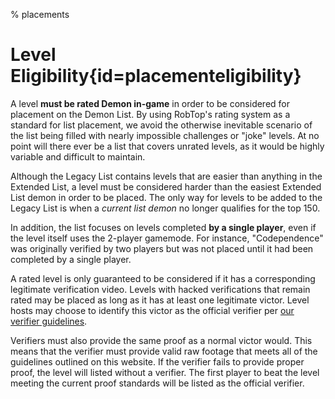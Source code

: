 % placements

<div class='panel fade js-scroll-anim' data-anim='fade'>

# Level Eligibility{id=placementeligibility}

A level **must be rated Demon in-game** in order to be considered for placement on the Demon List. By using RobTop's rating system as a standard for list placement, we avoid the otherwise inevitable scenario of the list being filled with nearly impossible challenges or "joke" levels. At no point will there ever be a list that covers unrated levels, as it would be highly variable and difficult to maintain. 

Although the Legacy List contains levels that are easier than anything in the Extended List, a level must be considered harder than the easiest Extended List demon in order to be placed. The only way for levels to be added to the Legacy List is when a *current list demon* no longer qualifies for the top 150. 

In addition, the list focuses on levels completed **by a single player**, even if the level itself uses the 2-player gamemode. For instance, "Codependence" was originally verified by two players but was not placed until it had been completed by a single player. 

A rated level is only guaranteed to be considered if it has a corresponding legitimate verification video. Levels with hacked verifications that remain rated may be placed as long as it has at least one legitimate victor. Level hosts may choose to identify this victor as the official verifier per [our verifier guidelines](/guidelines/listplacements/#creators). 

Verifiers must also provide the same proof as a normal victor would. This means that the verifier must provide valid raw footage that meets all of the guidelines outlined on this website. If the verifier fails to provide proper proof, the level will listed without a verifier. The first player to beat the level meeting the current proof standards will be listed as the official verifier.


</div>
